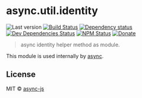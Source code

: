 # async.util.identity

![Last version](https://img.shields.io/github/tag/async-js/identity.svg?style=flat-square)
[![Build Status](http://img.shields.io/travis/async-js/identity/master.svg?style=flat-square)](https://travis-ci.org/async-js/identity)
[![Dependency status](http://img.shields.io/david/async-js/identity.svg?style=flat-square)](https://david-dm.org/async-js/identity)
[![Dev Dependencies Status](http://img.shields.io/david/dev/async-js/identity.svg?style=flat-square)](https://david-dm.org/async-js/identity#info=devDependencies)
[![NPM Status](http://img.shields.io/npm/dm/identity.svg?style=flat-square)](https://www.npmjs.org/package/identity)
[![Donate](https://img.shields.io/badge/donate-paypal-blue.svg?style=flat-square)](https://paypal.me/kikobeats)

> async identity helper method as module.

This module is used internally by [async](https://github.com/async-js/async).

## License

MIT © [async-js](https://github.com/async-js)
